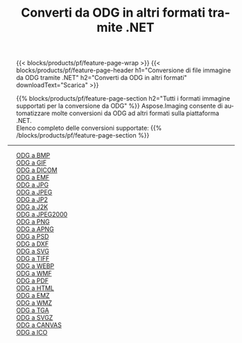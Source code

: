 ﻿---
title: Converti da ODG in altri formati tramite .NET 
weight: 3920
url: /it/net/conversion/from/odg 
lang: it
langdirlevel: 2
locales: zh-hans,ja,it,ru,de,es,fr,nl,id,lt,pl,pt,vi,tr,ko,zh-hant,ar,hi,th,sv,cs,uk,he
description: Usando Aspose.Imaging puoi facilmente convertire da ODG ad altri formati
---

{{< blocks/products/pf/feature-page-wrap >}}
{{< blocks/products/pf/feature-page-header h1="Conversione di file immagine da ODG tramite .NET" h2="Converti da ODG in altri formati" downloadText="Scarica" >}}


{{% blocks/products/pf/feature-page-section  h2="Tutti i formati immagine supportati per la conversione da ODG" %}}
Aspose.Imaging consente di automatizzare molte conversioni da ODG ad altri formati sulla piattaforma .NET.
<br/>
Elenco completo delle conversioni supportate:
{{% /blocks/products/pf/feature-page-section %}}
<div class="container-fluid productfamilypage bg-gray">
    <div class="convertypes bg-gray agp-content section">
        <div class="container">
		<hr style="margin-left:-20px;"/>
		<div class="row other-converters">
		    <div class='col-md-2 other-converter remove-lp remove-rp'><a href="/imaging/it/net/conversion/odg-to-bmp" >ODG a BMP</a></div><div class='col-md-2 other-converter remove-lp remove-rp'><a href="/imaging/it/net/conversion/odg-to-gif" >ODG a GIF</a></div><div class='col-md-2 other-converter remove-lp remove-rp'><a href="/imaging/it/net/conversion/odg-to-dicom" >ODG a DICOM</a></div><div class='col-md-2 other-converter remove-lp remove-rp'><a href="/imaging/it/net/conversion/odg-to-emf" >ODG a EMF</a></div><div class='col-md-2 other-converter remove-lp remove-rp'><a href="/imaging/it/net/conversion/odg-to-jpg" >ODG a JPG</a></div><div class='col-md-2 other-converter remove-lp remove-rp'><a href="/imaging/it/net/conversion/odg-to-jpeg" >ODG a JPEG</a></div><div class='col-md-2 other-converter remove-lp remove-rp'><a href="/imaging/it/net/conversion/odg-to-jp2" >ODG a JP2</a></div><div class='col-md-2 other-converter remove-lp remove-rp'><a href="/imaging/it/net/conversion/odg-to-j2k" >ODG a J2K</a></div><div class='col-md-2 other-converter remove-lp remove-rp'><a href="/imaging/it/net/conversion/odg-to-jpeg2000" >ODG a JPEG2000</a></div><div class='col-md-2 other-converter remove-lp remove-rp'><a href="/imaging/it/net/conversion/odg-to-png" >ODG a PNG</a></div><div class='col-md-2 other-converter remove-lp remove-rp'><a href="/imaging/it/net/conversion/odg-to-apng" >ODG a APNG</a></div><div class='col-md-2 other-converter remove-lp remove-rp'><a href="/imaging/it/net/conversion/odg-to-psd" >ODG a PSD</a></div><div class='col-md-2 other-converter remove-lp remove-rp'><a href="/imaging/it/net/conversion/odg-to-dxf" >ODG a DXF</a></div><div class='col-md-2 other-converter remove-lp remove-rp'><a href="/imaging/it/net/conversion/odg-to-svg" >ODG a SVG</a></div><div class='col-md-2 other-converter remove-lp remove-rp'><a href="/imaging/it/net/conversion/odg-to-tiff" >ODG a TIFF</a></div><div class='col-md-2 other-converter remove-lp remove-rp'><a href="/imaging/it/net/conversion/odg-to-webp" >ODG a WEBP</a></div><div class='col-md-2 other-converter remove-lp remove-rp'><a href="/imaging/it/net/conversion/odg-to-wmf" >ODG a WMF</a></div><div class='col-md-2 other-converter remove-lp remove-rp'><a href="/imaging/it/net/conversion/odg-to-pdf" >ODG a PDF</a></div><div class='col-md-2 other-converter remove-lp remove-rp'><a href="/imaging/it/net/conversion/odg-to-html" >ODG a HTML</a></div><div class='col-md-2 other-converter remove-lp remove-rp'><a href="/imaging/it/net/conversion/odg-to-emz" >ODG a EMZ</a></div><div class='col-md-2 other-converter remove-lp remove-rp'><a href="/imaging/it/net/conversion/odg-to-wmz" >ODG a WMZ</a></div><div class='col-md-2 other-converter remove-lp remove-rp'><a href="/imaging/it/net/conversion/odg-to-tga" >ODG a TGA</a></div><div class='col-md-2 other-converter remove-lp remove-rp'><a href="/imaging/it/net/conversion/odg-to-svgz" >ODG a SVGZ</a></div><div class='col-md-2 other-converter remove-lp remove-rp'><a href="/imaging/it/net/conversion/odg-to-canvas" >ODG a CANVAS</a></div><div class='col-md-2 other-converter remove-lp remove-rp'><a href="/imaging/it/net/conversion/odg-to-ico" >ODG a ICO</a></div>
                </div>
        </div>
    </div>
</div>
<br/>


